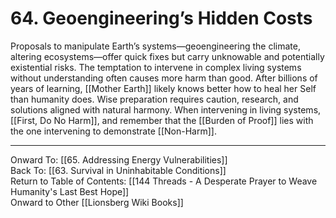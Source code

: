 # 64. Geoengineering’s Hidden Costs

Proposals to manipulate Earth’s systems—geoengineering the climate, altering ecosystems—offer quick fixes but carry unknowable and potentially existential risks. The temptation to intervene in complex living systems without understanding often causes more harm than good. After billions of years of learning, [[Mother Earth]] likely knows better how to heal her Self than humanity does. Wise preparation requires caution, research, and solutions aligned with natural harmony. When intervening in living systems, [[First, Do No Harm]], and remember that the [[Burden of Proof]] lies with the one intervening to demonstrate [[Non-Harm]]. 

____

Onward To: [[65. Addressing Energy Vulnerabilities]]  
Back To: [[63. Survival in Uninhabitable Conditions]]  
Return to Table of Contents: [[144 Threads - A Desperate Prayer to Weave Humanity's Last Best Hope]]  
Onward to Other [[Lionsberg Wiki Books]]  
